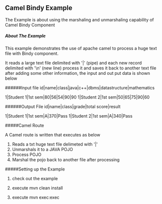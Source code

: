 Camel Bindy Example
-----------------------------------------

The Example is about using the marshaling and unmarshaling capability of Camel Bindy Component

##### About The Example

This example demonstrates the use of apache camel to process a huge text file with Bindy component.

It reads a large text file delimited with '|' (pipe) and each new record delimited with '\n' (new line)
process it and saves it back to another text file after adding some other information, the input and out put data
is shown below 


######Input file
id|name|class|java|c++|dbms|datastructure|mathematics

1|Student 1|1st sem|80|56|54|90|90
1|Student 2|1st sem|50|65|75|90|60  

######Output File
id|name|class|grade|total score|result    

1|Student 1|1st sem|A|370|Pass
1|Student 2|1st sem|A|340|Pass 
          
#####Camel Route

	    
A Camel route is written that executes as below

1. Reads a txt huge text file delimeted with '|'  
2. Unmarshals it to a JAVA POJO
3. Process POJO
4. Marshal the pojo back to another file after processing


#####Setting up the Example

1. check out the example

2. execute mvn clean install
 
3. execute mvn exec:exec
			
